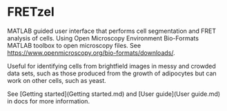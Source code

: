 # FRETzel
MATLAB guided user interface that performs cell segmentation and FRET analysis of cells. Using Open Microscopy Environment Bio-Formats MATLAB toolbox to open microscopy files. See https://www.openmicroscopy.org/bio-formats/downloads/.

Useful for identifying cells from brightfield images in messy and crowded data sets, such as those produced from the growth of adipocytes but can work on other cells, such as yeast.

See [Getting started](Getting started.md) and [User guide](User guide.md) in docs for more information.
